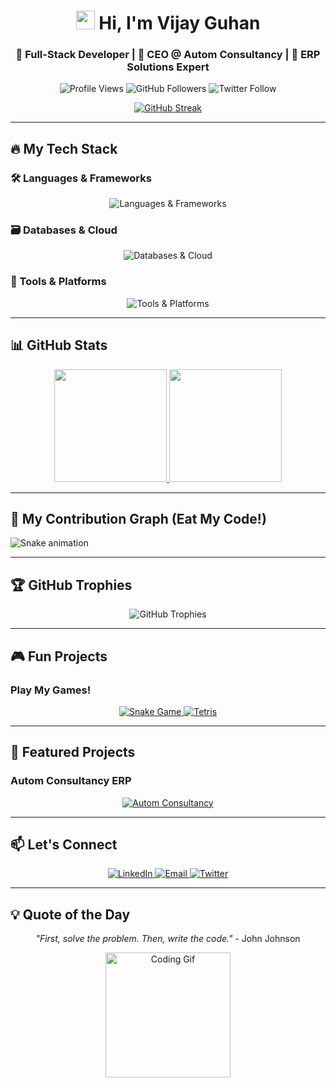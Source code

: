 <h1 align="center">
  <img src="https://media.giphy.com/media/hvRJCLFzcasrR4ia7z/giphy.gif" width="30px" height="30px"/>
  Hi, I'm Vijay Guhan
</h1>
<h3 align="center">🚀 Full-Stack Developer | 🏢 CEO @ Autom Consultancy | 🎯 ERP Solutions Expert</h3>

<p align="center">
  <img src="https://komarev.com/ghpvc/?username=vijayguhan10&label=Profile+Views&color=blueviolet&style=flat-square" alt="Profile Views"/>
  <img src="https://img.shields.io/github/followers/vijayguhan10?label=Followers&style=social" alt="GitHub Followers"/>
  <img src="https://img.shields.io/twitter/follow/yourtwitter?style=social" alt="Twitter Follow"/>
</p>

<div align="center">
  <a href="https://git.io/streak-stats">
    <img src="https://streak-stats.demolab.com?user=vijayguhan10&theme=radical&border_radius=10&mode=weekly" alt="GitHub Streak"/>
  </a>
</div>

---

## 🔥 My Tech Stack

### 🛠️ Languages & Frameworks
<p align="center">
  <img src="https://skillicons.dev/icons?i=js,ts,react,nextjs,nodejs,express,nestjs" alt="Languages & Frameworks"/>
</p>

### 🗃️ Databases & Cloud
<p align="center">
  <img src="https://skillicons.dev/icons?i=mongodb,postgres,aws,firebase,vercel" alt="Databases & Cloud"/>
</p>

### 🧰 Tools & Platforms
<p align="center">
  <img src="https://skillicons.dev/icons?i=git,docker,figma,postman,vscode" alt="Tools & Platforms"/>
</p>

---

## 📊 GitHub Stats

<div align="center">
  <a href="https://github.com/vijayguhan10">
    <img height="180em" src="https://github-readme-stats.vercel.app/api?username=vijayguhan10&show_icons=true&theme=radical&include_all_commits=true&count_private=true"/>
    <img height="180em" src="https://github-readme-stats.vercel.app/api/top-langs/?username=vijayguhan10&layout=compact&langs_count=8&theme=radical"/>
  </a>
</div>

---

## 🐍 My Contribution Graph (Eat My Code!)
![Snake animation](https://github.com/vijayguhan10/vijayguhan10/blob/output/github-contribution-grid-snake.svg)

---

## 🏆 GitHub Trophies
<div align="center">
  <img src="https://github-profile-trophy.vercel.app/?username=vijayguhan10&theme=radical&no-frame=true&row=1&column=7" alt="GitHub Trophies"/>
</div>

---

## 🎮 Fun Projects

### Play My Games!
<p align="center">
  <a href="https://snake-2.vercel.app/" target="_blank">
    <img src="https://img.shields.io/badge/Play%20Snake%20Game-33cc99?style=for-the-badge&logo=gamejolt&logoColor=white" alt="Snake Game"/>
  </a>
  <a href="https://tetris.vercel.app/" target="_blank">
    <img src="https://img.shields.io/badge/Play%20Tetris-blueviolet?style=for-the-badge&logo=itch.io&logoColor=white" alt="Tetris"/>
  </a>
</p>

---

## 🌟 Featured Projects

### Autom Consultancy ERP
<p align="center">
  <a href="https://event-management-swart-kappa.vercel.app" target="_blank">
    <img src="https://img.shields.io/badge/Visit%20Autom%20Consultancy-FF5722?style=for-the-badge&logo=google-chrome&logoColor=white" alt="Autom Consultancy"/>
  </a>
</p>

---

## 📫 Let's Connect
<p align="center">
  <a href="https://www.linkedin.com/in/vijay-guhan-728299283" target="_blank">
    <img src="https://img.shields.io/badge/LinkedIn-0077B5?style=for-the-badge&logo=linkedin&logoColor=white" alt="LinkedIn"/>
  </a>
  <a href="mailto:vijayguhan10@gmail.com">
    <img src="https://img.shields.io/badge/Email-D14836?style=for-the-badge&logo=gmail&logoColor=white" alt="Email"/>
  </a>
  <a href="https://twitter.com/yourtwitter" target="_blank">
    <img src="https://img.shields.io/badge/Twitter-1DA1F2?style=for-the-badge&logo=twitter&logoColor=white" alt="Twitter"/>
  </a>
</p>

---

## 💡 Quote of the Day
<p align="center">
  <i>"First, solve the problem. Then, write the code."</i> - John Johnson
</p>

<p align="center">
  <img src="https://media.giphy.com/media/LMcB8XospGZO8UQq87/giphy.gif" width="200px" alt="Coding Gif"/>
</p>
